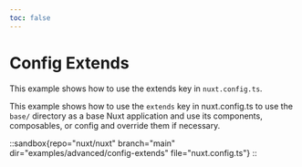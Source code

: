 ```yaml
---
toc: false
---
```


# Config Extends

This example shows how to use the extends key in `nuxt.config.ts`.

This example shows how to use the `extends` key in nuxt.config.ts to use the `base/` directory as a base Nuxt application and use its components, composables, or config and override them if necessary.

::sandbox{repo="nuxt/nuxt" branch="main" dir="examples/advanced/config-extends" file="nuxt.config.ts"}
::
